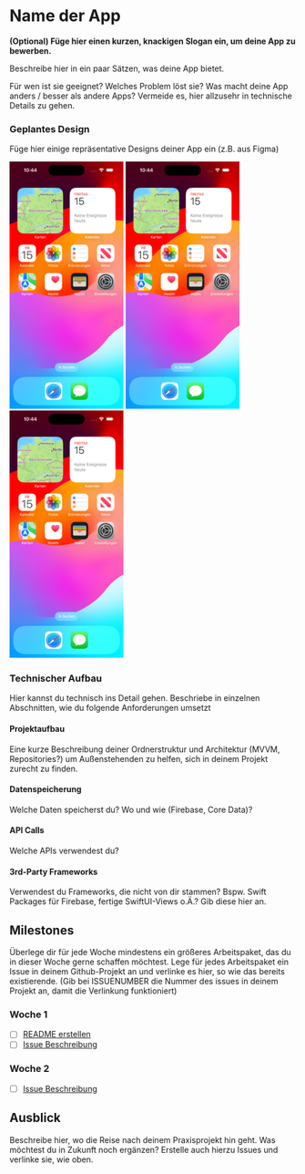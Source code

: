 # Name der App

**(Optional) Füge hier einen kurzen, knackigen Slogan ein, um deine App zu bewerben.**

Beschreibe hier in ein paar Sätzen, was deine App bietet.

Für wen ist sie geeignet? Welches Problem löst sie? Was macht deine App anders / besser als andere Apps?
Vermeide es, hier allzusehr in technische Details zu gehen.

### Geplantes Design
Füge hier einige repräsentative Designs deiner App ein (z.B. aus Figma)
<p>
  <img src="./img/app_design_1.png" width="200">
  <img src="./img/app_design_2.png" width="200">
  <img src="./img/app_design_3.png" width="200">
</p>

### Technischer Aufbau
Hier kannst du technisch ins Detail gehen. Beschriebe in einzelnen Abschnitten, wie du folgende Anforderungen umsetzt

#### Projektaufbau
Eine kurze Beschreibung deiner Ordnerstruktur und Architektur (MVVM, Repositories?) um Außenstehenden zu helfen, sich in deinem Projekt zurecht zu finden.

#### Datenspeicherung
Welche Daten speicherst du? Wo und wie (Firebase, Core Data)?

#### API Calls
Welche APIs verwendest du?

#### 3rd-Party Frameworks
Verwendest du Frameworks, die nicht von dir stammen? Bspw. Swift Packages für Firebase, fertige SwiftUI-Views o.Ä.? Gib diese hier an.

## Milestones
Überlege dir für jede Woche mindestens ein größeres Arbeitspaket, das du in dieser Woche gerne schaffen möchtest. Lege für jedes Arbeitspaket ein Issue in deinem Github-Projekt an und verlinke es hier, so wie das bereits existierende. (Gib bei ISSUENUMBER die Nummer des issues in deinem Projekt an, damit die Verlinkung funktioniert)

### Woche 1
 - [ ] [README erstellen](/../../issues/1)
 - [ ] [Issue Beschreibung](/../../issues/ISSUENUMBER)

### Woche 2
 - [ ] [Issue Beschreibung](/../../issues/ISSUENUMBER)

## Ausblick
Beschreibe hier, wo die Reise nach deinem Praxisprojekt hin geht. Was möchtest du in Zukunft noch ergänzen? Erstelle auch hierzu Issues und verlinke sie, wie oben.
 
